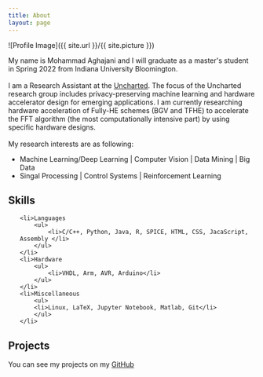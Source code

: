 ```yaml
---
title: About
layout: page
---
```

![Profile Image]({{ site.url }}/{{ site.picture }})

<p>
My name is Mohammad Aghajani and I will graduate as a master's student in Spring 2022 from Indiana University Bloomington.<br> <br>
I am a Research Assistant at the <a href="https://jiang60.pages.iu.edu/"> Uncharted</a>. The focus of the Uncharted research group includes privacy-preserving machine learning and hardware accelerator design for emerging applications. I am currently researching hardware acceleration of Fully-HE schemes (BGV and TFHE) to accelerate the FFT algorithm (the most computationally intensive part) by using specific hardware designs.<br><br>
My research interests are as following:
<ul class="skill-list">
	<li> Machine Learning/Deep Learning | Computer Vision | Data Mining | Big Data </li>
	<li> Singal Processing | Control Systems | Reinforcement Learning </li> 

</ul>
</p>

<h2>Skills</h2>
<ul class="skill-list">
	
	<li>Languages
		<ul>
			<li>C/C++, Python, Java, R, SPICE, HTML, CSS, JacaScript, Assembly </li>
		</ul>
	</li>
	<li>Hardware
		<ul>
			<li>VHDL, Arm, AVR, Arduino</li>
		</ul>
	</li>
	<li>Miscellaneous
		<ul>
		<li>Linux, LaTeX, Jupyter Notebook, Matlab, Git</li>
		</ul>
	</li>

</ul>

<h2>Projects</h2>
<p> You can see my projects on my <a href="https://github.com/mohammad-aghajani" style="border:0;outline:0">GitHub</a></p>
